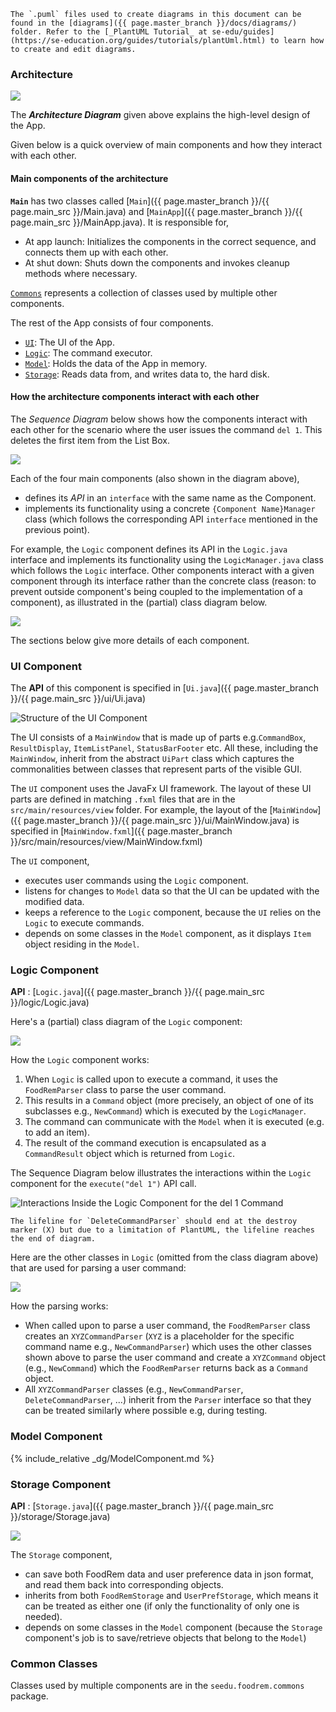 <!--markdownlint-disable-file first-line-h1 -->

```tip
The `.puml` files used to create diagrams in this document can be found in the [diagrams]({{ page.master_branch }}/docs/diagrams/) folder. Refer to the [_PlantUML Tutorial_ at se-edu/guides](https://se-education.org/guides/tutorials/plantUml.html) to learn how to create and edit diagrams.
```

### Architecture

![](images/ArchitectureDiagram.png)

The **_Architecture Diagram_** given above explains the high-level design of the App.

Given below is a quick overview of main components and how they interact with each other.

#### Main components of the architecture

**`Main`** has two classes called [`Main`]({{ page.master_branch }}/{{ page.main_src }}/Main.java) and [`MainApp`]({{ page.master_branch }}/{{ page.main_src }}/MainApp.java). It is responsible for,

* At app launch: Initializes the components in the correct sequence, and connects them up with each other.
* At shut down: Shuts down the components and invokes cleanup methods where necessary.

[`Commons`](#common-classes) represents a collection of classes used by multiple other components.

The rest of the App consists of four components.

* [`UI`](#ui-component): The UI of the App.
* [`Logic`](#logic-component): The command executor.
* [`Model`](#model-component): Holds the data of the App in memory.
* [`Storage`](#storage-component): Reads data from, and writes data to, the hard disk.

#### How the architecture components interact with each other

The _Sequence Diagram_ below shows how the components interact with each other for the scenario where the user issues the command `del 1`. This deletes the first item from the List Box.

![](images/ArchitectureSequenceDiagram.png)

Each of the four main components (also shown in the diagram above),

* defines its _API_ in an `interface` with the same name as the Component.
* implements its functionality using a concrete `{Component Name}Manager` class (which follows the corresponding API `interface` mentioned in the previous point).

For example, the `Logic` component defines its API in the `Logic.java` interface and implements its functionality using the `LogicManager.java` class which follows the `Logic` interface. Other components interact with a given component through its interface rather than the concrete class (reason: to prevent outside component's being coupled to the implementation of a component), as illustrated in the (partial) class diagram below.

![](images/ComponentManagers.png)

The sections below give more details of each component.

### UI Component

The **API** of this component is specified in [`Ui.java`]({{ page.master_branch }}/{{ page.main_src }}/ui/Ui.java)

![Structure of the UI Component](images/UiClassDiagram.png)

The UI consists of a `MainWindow` that is made up of parts e.g.`CommandBox`, `ResultDisplay`, `ItemListPanel`, `StatusBarFooter` etc. All these, including the `MainWindow`, inherit from the abstract `UiPart` class which captures the commonalities between classes that represent parts of the visible GUI.

The `UI` component uses the JavaFx UI framework. The layout of these UI parts are defined in matching `.fxml` files that are in the `src/main/resources/view` folder. For example, the layout of the [`MainWindow`]({{ page.master_branch }}/{{ page.main_src }}/ui/MainWindow.java) is specified in [`MainWindow.fxml`]({{ page.master_branch }}/src/main/resources/view/MainWindow.fxml)

The `UI` component,

* executes user commands using the `Logic` component.
* listens for changes to `Model` data so that the UI can be updated with the modified data.
* keeps a reference to the `Logic` component, because the `UI` relies on the `Logic` to execute commands.
* depends on some classes in the `Model` component, as it displays `Item` object residing in the `Model`.

### Logic Component

**API** : [`Logic.java`]({{ page.master_branch }}/{{ page.main_src }}/logic/Logic.java)

Here's a (partial) class diagram of the `Logic` component:

![](images/LogicClassDiagram.png)

How the `Logic` component works:

1. When `Logic` is called upon to execute a command, it uses the `FoodRemParser` class to parse the user command.
1. This results in a `Command` object (more precisely, an object of one of its subclasses e.g., `NewCommand`) which is executed by the `LogicManager`.
1. The command can communicate with the `Model` when it is executed (e.g. to add an item).
1. The result of the command execution is encapsulated as a `CommandResult` object which is returned from `Logic`.

The Sequence Diagram below illustrates the interactions within the `Logic` component for the `execute("del 1")` API call.

![Interactions Inside the Logic Component for the `del 1` Command](images/DeleteSequenceDiagram.png)

```note
The lifeline for `DeleteCommandParser` should end at the destroy marker (X) but due to a limitation of PlantUML, the lifeline reaches the end of diagram.
```

Here are the other classes in `Logic` (omitted from the class diagram above) that are used for parsing a user command:

![](images/ParserClasses.png)

How the parsing works:

* When called upon to parse a user command, the `FoodRemParser` class creates an `XYZCommandParser` (`XYZ` is a placeholder for the specific command name e.g., `NewCommandParser`) which uses the other classes shown above to parse the user command and create a `XYZCommand` object (e.g., `NewCommand`) which the `FoodRemParser` returns back as a `Command` object.
* All `XYZCommandParser` classes (e.g., `NewCommandParser`, `DeleteCommandParser`, ...) inherit from the `Parser` interface so that they can be treated similarly where possible e.g, during testing.

### Model Component

{% include_relative _dg/ModelComponent.md %}

### Storage Component

**API** : [`Storage.java`]({{ page.master_branch }}/{{ page.main_src }}/storage/Storage.java)

![](images/StorageClassDiagram.png)

The `Storage` component,

* can save both FoodRem data and user preference data in json format, and read them back into corresponding objects.
* inherits from both `FoodRemStorage` and `UserPrefStorage`, which means it can be treated as either one (if only the functionality of only one is needed).
* depends on some classes in the `Model` component (because the `Storage` component's job is to save/retrieve objects that belong to the `Model`)

### Common Classes

Classes used by multiple components are in the `seedu.foodrem.commons` package.
